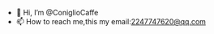 - 👋 Hi, I’m @ConiglioCaffe
- 📫 How to reach me,this my email:2247747620@qq.com

<!---
ConiglioCaffe/ConiglioCaffe is a ✨ special ✨ repository because its `README.md` (this file) appears on your GitHub profile.
You can click the Preview link to take a look at your changes.
--->
